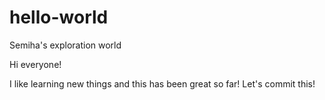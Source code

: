 # hello-world
Semiha's exploration world

Hi everyone!

I like learning new things and this has been great so far! Let's commit this!
